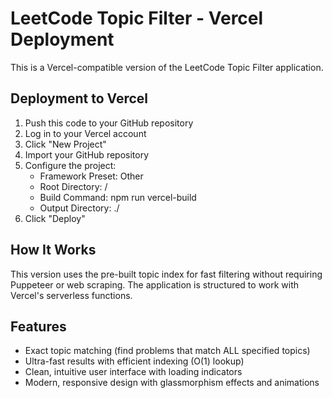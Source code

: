 # LeetCode Topic Filter - Vercel Deployment

This is a Vercel-compatible version of the LeetCode Topic Filter application.

## Deployment to Vercel

1. Push this code to your GitHub repository
2. Log in to your Vercel account
3. Click "New Project"
4. Import your GitHub repository
5. Configure the project:
   - Framework Preset: Other
   - Root Directory: /
   - Build Command: npm run vercel-build
   - Output Directory: ./
6. Click "Deploy"

## How It Works

This version uses the pre-built topic index for fast filtering without requiring Puppeteer or web scraping. The application is structured to work with Vercel's serverless functions.

## Features

- Exact topic matching (find problems that match ALL specified topics)
- Ultra-fast results with efficient indexing (O(1) lookup)
- Clean, intuitive user interface with loading indicators
- Modern, responsive design with glassmorphism effects and animations